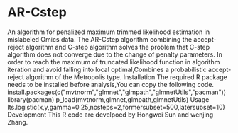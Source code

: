 # AR-Cstep
An algorithm for penalized maximum trimmed likelihood estimation in mislabeled Omics data. The AR-Cstep algorithm combining the accept-reject algorithm and C-step algorithm solves the problem that C-step algorithm does not converge due to the change of penalty parameters. In order to reach the maximum of truncated likelihood function in algorithm iteration and avoid falling into local optimal,Combines a probabilistic accept-reject algorithm of the Metropolis type.
Installation
The required R package needs to be installed before analysis,You can copy the following code. install.packages(c("mvtnorm","glmnet","glmpath","glmnetUtils","pacman")) library(pacman) p_load(mvtnorm,glmnet,glmpath,glmnetUtils)
Usage
lts.logistic(x,y,gamma=0.25,ncsteps=2,formersubset=500,latersubset=10)
Development
This R code are develpoed by Hongwei Sun and wenjing Zhang.
